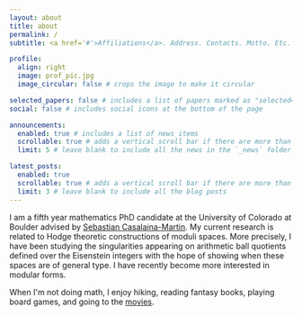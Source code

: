 ```yaml
---
layout: about
title: about
permalink: /
subtitle: <a href='#'>Affiliations</a>. Address. Contacts. Motto. Etc.

profile:
  align: right
  image: prof_pic.jpg
  image_circular: false # crops the image to make it circular

selected_papers: false # includes a list of papers marked as "selected={true}"
social: false # includes social icons at the bottom of the page

announcements:
  enabled: true # includes a list of news items
  scrollable: true # adds a vertical scroll bar if there are more than 3 news items
  limit: 5 # leave blank to include all the news in the `_news` folder

latest_posts:
  enabled: true
  scrollable: true # adds a vertical scroll bar if there are more than 3 new posts items
  limit: 3 # leave blank to include all the blog posts
---
```


I am a fifth year mathematics PhD candidate at the University of Colorado at Boulder advised by [Sebastian Casalaina-Martin](https://math.colorado.edu/~sbc21/). My current research is related to Hodge theoretic constructions of moduli spaces. More precisely, I have been studying the singularities appearing on arithmetic ball quotients defined over the Eisenstein integers with the hope of showing when these spaces are of general type. I have recently become more interested in modular forms.

When I'm not doing math, I enjoy hiking, reading fantasy books, playing board games, and going to the [movies](https://letterboxd.com/wattmatson/). 



